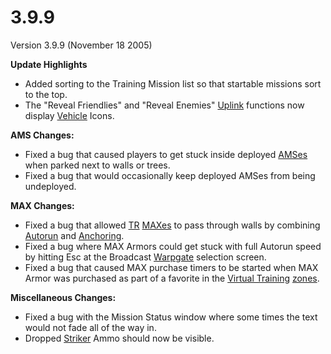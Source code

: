 # 3.9.9

Version 3.9.9 (November 18 2005)

**Update Highlights**

- Added sorting to the Training Mission list so that startable missions sort to
  the top.
- The "Reveal Friendlies" and "Reveal Enemies"
  [Uplink](../weapons/Command_Uplink_Device.md) functions now display
  [Vehicle](../vehicles/index.md) Icons.

**AMS Changes:**

- Fixed a bug that caused players to get stuck inside deployed
  [AMSes](../vehicles/Advanced_Mobile_Station.md) when parked next to walls or
  trees.
- Fixed a bug that would occasionally keep deployed AMSes from being undeployed.

**MAX Changes:**

- Fixed a bug that allowed [TR](../factions/Terran_Republic.md)
  [MAXes](../armor/Mechanized_Assault_Exo-Suit.md) to pass through walls by
  combining [Autorun](../terminology/Autorun.md) and
  [Anchoring](../terminology/Anchoring.md).
- Fixed a bug where MAX Armors could get stuck with full Autorun speed by
  hitting Esc at the Broadcast [Warpgate](../locations/Warpgate.md) selection
  screen.
- Fixed a bug that caused MAX purchase timers to be started when MAX Armor was
  purchased as part of a favorite in the
  [Virtual Training](../locations/VR_Training.md)
  [zones](../terminology/Zone.md).

**Miscellaneous Changes:**

- Fixed a bug with the Mission Status window where some times the text would not
  fade all of the way in.
- Dropped [Striker](../weapons/Striker.md) Ammo should now be visible.
